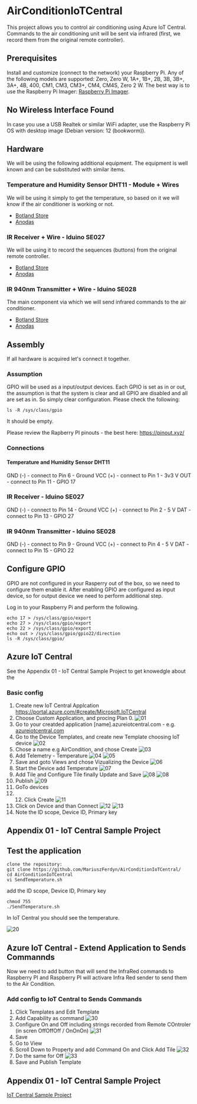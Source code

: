 # AirConditionIoTCentral

This project allows you to control air conditioning using Azure IoT Central. Commands to the air conditioning unit will be sent via infrared (first, we record them from the original remote controller).

## Prerequisites

Install and customize (connect to the network) your Raspberry Pi. Any of the following models are supported: Zero, Zero W, 1A+, 1B+, 2B, 3B, 3B+, 3A+, 4B, 400, CM1, CM3, CM3+, CM4, CM4S, Zero 2 W. The best way is to use the Raspberry Pi Imager: [Raspberry Pi Imager](https://www.raspberrypi.com/software/).

## No Wireless Interface Found

In case you use a USB Realtek or similar WiFi adapter, use the Raspberry Pi OS with desktop image (Debian version: 12 (bookworm)).

## Hardware

We will be using the following additional equipment. The equipment is well known and can be substituted with similar items.

### Temperature and Humidity Sensor DHT11 - Module + Wires

We will be using it simply to get the temperature, so based on it we will know if the air conditioner is working or not.
- [Botland Store](https://botland.store/multifunctional-sensors/1886-temperature-and-humidity-sensor-dht11-module--5903351242448.html)
- [Anodas](https://www.anodas.lt/en/dht11-module-arduino-temperature-and-humidity-sensor)

### IR Receiver + Wire - Iduino SE027

We will be using it to record the sequences (buttons) from the original remote controller.
- [Botland Store](https://botland.store/ir-receivers/14283-ir-receiver-wire-iduino-se027-5903351242165.html)
- [Anodas](https://www.anodas.lt/en/ir-receiver-cable-iduino-se027)

### IR 940nm Transmitter + Wire - Iduino SE028

The main component via which we will send infrared commands to the air conditioner.
- [Botland Store](https://botland.store/led-ir-infrared/14286-ir-940nm-transmitter-wire-iduino-se028-5903351242011.html)
- [Anodas](https://www.anodas.lt/en/ir-940nm-transmitter-wire-iduino-se028?search=Iduino%20SE028)

## Assembly

If all hardware is acquired let's connect it together.

### Assumption

GPIO will be used as a input/output devices. Each GPIO is set as in or out, the assumption is that the system is clear and all GPIO are disabled and all are set as in. So simply clear configuration. Please check the following:
```
ls -R /sys/class/gpio
```
It should be empty.

Please review the Rapberry PI pinouts - the best here: https://pinout.xyz/

### Connections

#### Temperature and Humidity Sensor DHT11

GND (-) - connect to Pin 6 - Ground
VCC (+) - connect to Pin 1 - 3v3 V
OUT - connect to Pin 11 - GPIO 17

### IR Receiver - Iduino SE027

GND (-) - connect to Pin 14 - Ground
VCC (+) - connect to Pin 2 - 5 V
DAT - connect to Pin 13 - GPIO 27


### IR 940nm Transmitter - Iduino SE028

GND (-) - connect to Pin 9 - Ground
VCC (+) - connect to Pin 4 - 5 V
DAT - connect to Pin 15 - GPIO 22

## Configure GPIO

GPIO are not configured in your Rasperry out of the box, so we need to configure them enable it. After enabling GPIO are configured as input device, so for output device we need to perform additional step.

Log in to your Raspberry Pi and perform the following.

```
echo 17 > /sys/class/gpio/export
echo 27 > /sys/class/gpio/export
echo 22 > /sys/class/gpio/export
echo out > /sys/class/gpio/gpio22/direction
ls -R /sys/class/gpio/
```

## Azure IoT Central

See the Appendix 01 - IoT Central Sample Project to get knowedgle about the

### Basic config

1. Create new IoT Central Applcation https://portal.azure.com/#create/Microsoft.IoTCentral
2. Choose Custom Application, and procing Plan 0.
   ![01](media/01.PNG)
3. Go to your creatded application [name].azureiotcentral.com - e.g. [azureiotcentral.com](https://aircondition01.azureiotcentral.com/)
4. Go to the Device Templates, and create new Template choosing IoT device
   ![02](media/02.PNG)
5. Chose a name e.g AirCondition, and chose Create
   ![03](media/03.PNG)
6. Add Telemetry - Temperature
   ![04](media/04.PNG)
   ![05](media/05.PNG)
7. Save and goto Views and chose Vizualizing the Device
   ![06](media/06.PNG)
8. Start the Device add Temperature
   ![07](media/07.PNG)
9. Add Tile and Configure Tile finally Update and Save
   ![08](media/08.PNG)
   ![08](media/08b.PNG)
10. Publish
    ![09](media/09.PNG)
11. GoTo devices
12. 12. Click Create
    ![11](media/11.PNG)
13. Click on Device and than Connect
    ![12](media/12.PNG)
    ![13](media/13.PNG)
16. Note the ID scope, Device ID, Primary key

## Appendix 01 - IoT Central Sample Project

## Test the application

```
clone the repository:
git clone https://github.com/MariuszFerdyn/AirConditionIoTCentral/
cd AirConditionIoTCentral
vi SendTemperature.sh
```
add the ID scope, Device ID, Primary key
```
chmod 755 
./SendTemperature.sh
```

In IoT Central you should see the temperature.

  ![20](media/20.PNG)

## Azure IoT Central - Extend Application to Sends Commannds

Now we need to add button that will send the InfraRed commands to Raspberry PI and Raspberry PI will activare Infra Red sender to send them to the Air Condition.

### Add config to IoT Central to Sends Commands

1. Click Templates and Edit Template
2. Add Capability as command
   ![30](media/30.PNG)
3. Configure On and Off including strings recorded from Remote COntroler (in scren OffOffOff / OnOnOn)
   ![31](media/31.PNG)
4. Save
5. Go to View
6. Scroll Down to Property and add Command On and Click Add Tile
   ![32](media/32.PNG)
7. Do the same for Off
   ![33](media/33.PNG)
8. Save and Publish Template

## Appendix 01 - IoT Central Sample Project

[IoT Central Sample Project](https://github.com/gloveboxes/Create-RaspberryPi-dotNET-Core-C-Sharp-IoT-Applications/tree/master/labs/Lab_2_Azure_IoT_Central)
